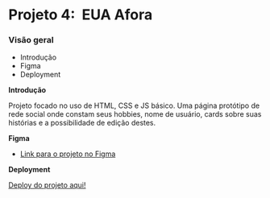# Projeto 4:  EUA Afora

### Visão geral

* Introdução
* Figma
* Deployment

**Introdução**

Projeto focado no uso de HTML, CSS e JS básico. Uma página protótipo de rede social onde constam seus hobbies, nome de usuário, cards sobre suas histórias e a possibilidade de edição destes.

**Figma**

* [Link para o projeto no Figma](https://www.figma.com/file/XfB6BSINvliub43JgKza1e/WEB.-Sprint-4.-Around-The-U.S.-desktop-%2B-mobile-pt)

**Deployment**

[Deploy do projeto aqui!](https://dlaranjeirasilva.github.io/web_project_4_ptbr/)
